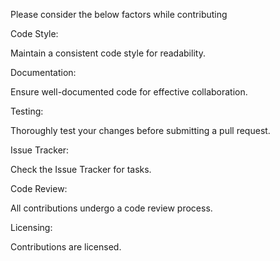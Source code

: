 Please consider the below factors while contributing

Code Style: 

Maintain a consistent code style for readability.


Documentation:

Ensure well-documented code for effective collaboration.


Testing:

Thoroughly test your changes before submitting a pull request.


Issue Tracker:

Check the Issue Tracker for tasks.


Code Review:

All contributions undergo a code review process.



Licensing:

Contributions are licensed.

